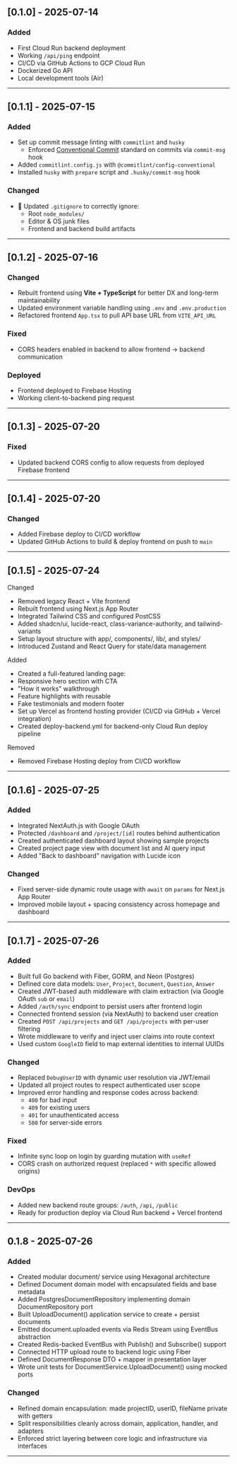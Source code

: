 ## [0.1.0] - 2025-07-14

### Added

- First Cloud Run backend deployment
- Working `/api/ping` endpoint
- CI/CD via GitHub Actions to GCP Cloud Run
- Dockerized Go API
- Local development tools (Air)

---

## [0.1.1] - 2025-07-15

### Added

- Set up commit message linting with `commitlint` and `husky`
  - Enforced [Conventional Commit](https://www.conventionalcommits.org/) standard on commits via `commit-msg` hook
- Added `commitlint.config.js` with `@commitlint/config-conventional`
- Installed `husky` with `prepare` script and `.husky/commit-msg` hook

### Changed

- 🧹 Updated `.gitignore` to correctly ignore:
  - Root `node_modules/`
  - Editor & OS junk files
  - Frontend and backend build artifacts

---

## [0.1.2] - 2025-07-16

### Changed

- Rebuilt frontend using **Vite + TypeScript** for better DX and long-term maintainability
- Updated environment variable handling using `.env` and `.env.production`
- Refactored frontend `App.tsx` to pull API base URL from `VITE_API_URL`

### Fixed

- CORS headers enabled in backend to allow frontend → backend communication

### Deployed

- Frontend deployed to Firebase Hosting
- Working client-to-backend ping request

---

## [0.1.3] - 2025-07-20

### Fixed

- Updated backend CORS config to allow requests from deployed Firebase frontend

---

## [0.1.4] - 2025-07-20

### Changed

- Added Firebase deploy to CI/CD workflow
- Updated GitHub Actions to build & deploy frontend on push to `main`

---

## [0.1.5] - 2025-07-24

Changed

- Removed legacy React + Vite frontend
- Rebuilt frontend using Next.js App Router
- Integrated Tailwind CSS and configured PostCSS
- Added shadcn/ui, lucide-react, class-variance-authority, and tailwind-variants
- Setup layout structure with app/, components/, lib/, and styles/
- Introduced Zustand and React Query for state/data management

Added

- Created a full-featured landing page:
- Responsive hero section with CTA
- "How it works" walkthrough
- Feature highlights with reusable <FeatureCard />
- Fake testimonials and modern footer
- Set up Vercel as frontend hosting provider (CI/CD via GitHub + Vercel integration)
- Created deploy-backend.yml for backend-only Cloud Run deploy pipeline

Removed

- Removed Firebase Hosting deploy from CI/CD workflow

---

## [0.1.6] - 2025-07-25

### Added

- Integrated NextAuth.js with Google OAuth
- Protected `/dashboard` and `/project/[id]` routes behind authentication
- Created authenticated dashboard layout showing sample projects
- Created project page view with document list and AI query input
- Added "Back to dashboard" navigation with Lucide icon

### Changed

- Fixed server-side dynamic route usage with `await` on `params` for Next.js App Router
- Improved mobile layout + spacing consistency across homepage and dashboard

---

## [0.1.7] - 2025-07-26

### Added

- Built full Go backend with Fiber, GORM, and Neon (Postgres)
- Defined core data models: `User`, `Project`, `Document`, `Question`, `Answer`
- Created JWT-based auth middleware with claim extraction (via Google OAuth `sub` or `email`)
- Added `/auth/sync` endpoint to persist users after frontend login
- Connected frontend session (via NextAuth) to backend user creation
- Created `POST /api/projects` and `GET /api/projects` with per-user filtering
- Wrote middleware to verify and inject user claims into route context
- Used custom `GoogleID` field to map external identities to internal UUIDs

### Changed

- Replaced `DebugUserID` with dynamic user resolution via JWT/email
- Updated all project routes to respect authenticated user scope
- Improved error handling and response codes across backend:
  - `400` for bad input
  - `409` for existing users
  - `401` for unauthenticated access
  - `500` for server-side errors

### Fixed

- Infinite sync loop on login by guarding mutation with `useRef`
- CORS crash on authorized request (replaced `*` with specific allowed origins)

### DevOps

- Added new backend route groups: `/auth`, `/api`, `/public`
- Ready for production deploy via Cloud Run backend + Vercel frontend

---

## 0.1.8 - 2025-07-26

### Added

- Created modular document/ service using Hexagonal architecture
- Defined Document domain model with encapsulated fields and base metadata
- Added PostgresDocumentRepository implementing domain DocumentRepository port
- Built UploadDocument() application service to create + persist documents
- Emitted document.uploaded events via Redis Stream using EventBus abstraction
- Created Redis-backed EventBus with Publish() and Subscribe() support
- Connected HTTP upload route to backend logic using Fiber
- Defined DocumentResponse DTO + mapper in presentation layer
- Wrote unit tests for DocumentService.UploadDocument() using mocked ports

### Changed

- Refined domain encapsulation: made projectID, userID, fileName private with getters
- Split responsibilities cleanly across domain, application, handler, and adapters
- Enforced strict layering between core logic and infrastructure via interfaces

---
